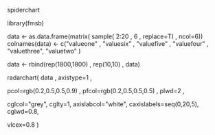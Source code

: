 
spiderchart

library(fmsb)

data <- as.data.frame(matrix( sample( 2:20 , 6 , replace=T) , ncol=6))
colnames(data) <- c("valueone" , "valuesix" , "valuefive" , "valuefour" , "valuethree", "valuetwo" )

data <- rbind(rep(1800,1800) , rep(10,10) , data)

radarchart( data  , axistype=1 , 
            
pcol=rgb(0.2,0.5,0.5,0.9) , pfcol=rgb(0.2,0.5,0.5,0.5) , plwd=2 , 
            
cglcol="grey", cglty=1, axislabcol="white", caxislabels=seq(0,20,5), cglwd=0.8,
            
vlcex=0.8 
)
